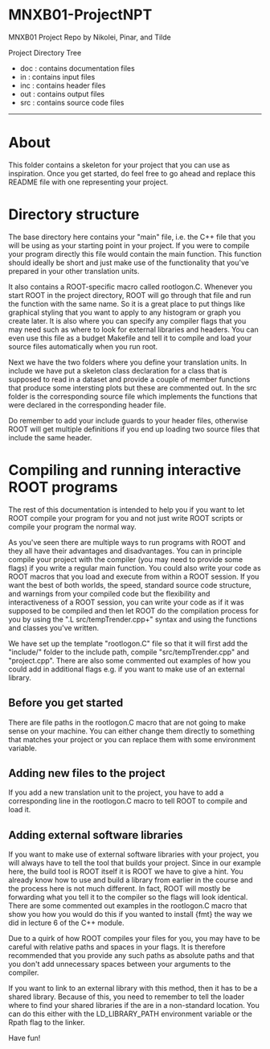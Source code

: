 # MNXB01-ProjectNPT
MNXB01 Project Repo by Nikolei, Pinar, and Tilde

Project Directory Tree
- doc  : contains documentation files
- in   : contains input files
- inc  : contains header files
- out  : contains output files
- src  : contains source code files

--------------------------------------------------------------------------------

# About
This folder contains a skeleton for your project that you can use as
inspiration. Once you get started, do feel free to go ahead and replace this
README file with one representing your project.

# Directory structure

The base directory here contains your "main" file, i.e. the C++ file that you
will be using as your starting point in your project. If you were to compile
your program directly this file would contain the main function. This function
should ideally be short and just make use of the functionality that you've
prepared in your other translation units. 

It also contains a ROOT-specific macro called rootlogon.C. Whenever you start
ROOT in the project directory, ROOT will go through that file and run the
function with the same name. So it is a great place to put things like graphical
styling that you want to apply to any histogram or graph you create later. It is
also where you can specify any compiler flags that you may need such as where to
look for external libraries and headers. You can even use this file as a budget
Makefile and tell it to compile and load your source files automatically when
you run root.

Next we have the two folders where you define your translation units. In include
we have put a skeleton class declaration for a class that is supposed to read in
a dataset and provide a couple of member functions that produce some intersting
plots but these are commented out. In the src folder is the corresponding source
file which implements the functions that were declared in the corresponding
header file. 

Do remember to add your include guards to your header files, otherwise ROOT will
get multiple definitions if you end up loading two source files that include the
same header.

# Compiling and running interactive ROOT programs

The rest of this documentation is intended to help you if you want to let ROOT
compile your program for you and not just write ROOT scripts or compile your
program the normal way.

As you've seen there are multiple ways to run programs with ROOT and they all
have their advantages and disadvantages. You can in principle compile your
project with the compiler (you may need to provide some flags) if you write a
regular main function. You could also write your code as ROOT macros that you
load and execute from within a ROOT session. If you want the best of both
worlds, the speed, standard source code structure, and warnings from your
compiled code but the flexibility and interactiveness of a ROOT session, you can
write your code as if it was supposed to be compiled and then let ROOT do the
compilation process for you by using the ".L src/tempTrender.cpp+" syntax and
using the functions and classes you've written.

We have set up the template "rootlogon.C" file so that it will first add the
"include/" folder to the include path, compile "src/tempTrender.cpp" and
"project.cpp". There are also some commented out examples of how you could add
in additional flags e.g. if you want to make use of an external library. 

## Before you get started

There are file paths in the rootlogon.C macro that are not going to make sense
on your machine. You can either change them directly to something that matches
your project or you can replace them with some environment variable. 

## Adding new files to the project
If you add a new translation unit to the project, you have to add a
corresponding line in the rootlogon.C macro to tell ROOT to compile and load it.

## Adding external software libraries

If you want to make use of external software libraries with your project, you
will always have to tell the tool that builds your project. Since in our example
here, the build tool is ROOT itself it is ROOT we have to give a hint. You
already know how to use and build a library from earlier in the course and the
process here is not much different. In fact, ROOT will mostly be forwarding what
you tell it to the compiler so the flags will look identical. There are some
commented out examples in the rootlogon.C macro that show you how you would do
this if you wanted to install {fmt} the way we did in lecture 6 of the C++
module.

Due to a quirk of how ROOT compiles your files for you, you may have to be
careful with relative paths and spaces in your flags. It is therefore
recommended that you provide any such paths as absolute paths and that you don't
add unnecessary spaces between your arguments to the compiler. 

If you want to link to an external library with this method, then it has to be a
shared library. Because of this, you need to remember to tell the loader where
to find your shared libraries if the are in a non-standard location. You can do
this either with the LD_LIBRARY_PATH environment variable or the Rpath flag to
the linker. 


Have fun!
